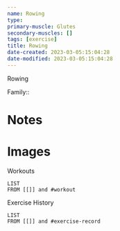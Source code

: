 ```yaml
---
name: Rowing
type:
primary-muscle: Glutes
secondary-muscles: []
tags: [exercise]
title: Rowing
date-created: 2023-03-05:15:04:28
date-modified: 2023-03-05:15:04:28
---
```



Rowing

Family::

# Notes

# Images

Workouts

```dataview
LIST 
FROM [[]] and #workout
```

Exercise History

```dataview
LIST
FROM [[]] and #exercise-record
```

